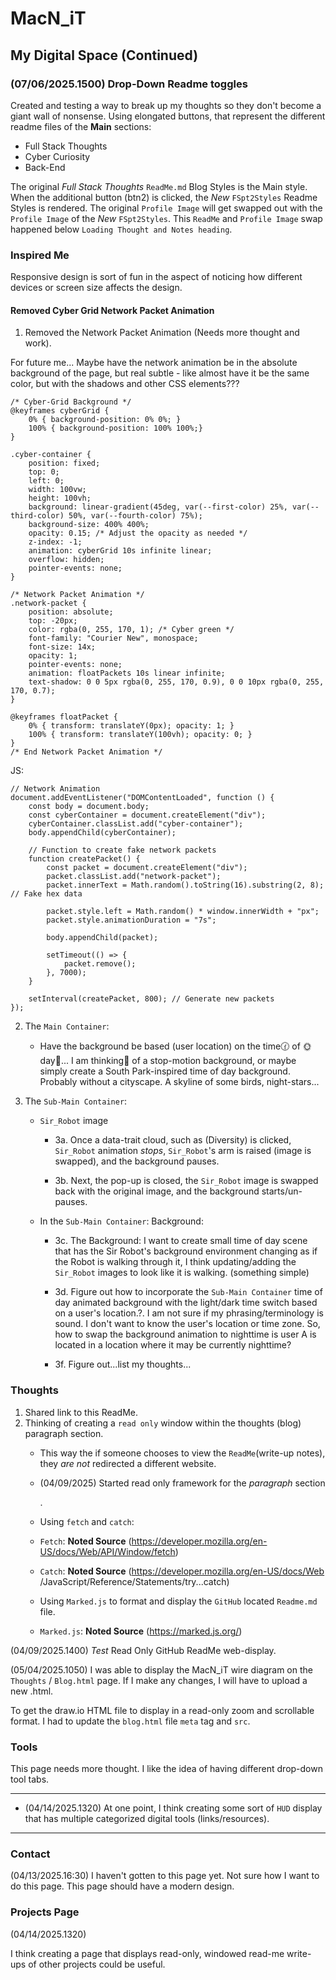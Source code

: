 # MacN_iT

## My Digital Space (Continued)

### (07/06/2025.1500) Drop-Down Readme toggles<br>

Created and testing a way to break up my thoughts so they don't become a giant wall of nonsense. 
Using elongated buttons, that represent the different readme files of the **Main** sections:<br>

- Full Stack Thoughts<br>
- Cyber Curiosity<br>
- Back-End<br>

The original *Full Stack Thoughts* `ReadMe.md` Blog Styles is the Main style.
When the additional button (btn2) is clicked, the *New* `FSpt2Styles` Readme Styles is rendered.
The original `Profile Image` will get swapped out with the `Profile Image` of the *New* `FSpt2Styles`.
This `ReadMe` and `Profile Image` swap happened below `Loading Thought and Notes heading`.<br>



### Inspired Me

Responsive design is sort of fun in the aspect of noticing how different devices or screen size affects the design.<br>

#### Removed Cyber Grid Network Packet Animation

1. Removed the Network Packet Animation (Needs more thought and work).<br>

For future me... Maybe have the network animation be in the absolute background of the page, but real subtle - like almost have it be the same color, but with the shadows and other CSS elements???<br>

```
/* Cyber-Grid Background */
@keyframes cyberGrid {
    0% { background-position: 0% 0%; }
    100% { background-position: 100% 100%;}
}

.cyber-container {
    position: fixed;
    top: 0;
    left: 0;
    width: 100vw;
    height: 100vh;
    background: linear-gradient(45deg, var(--first-color) 25%, var(--third-color) 50%, var(--fourth-color) 75%);
    background-size: 400% 400%;
    opacity: 0.15; /* Adjust the opacity as needed */
    z-index: -1;
    animation: cyberGrid 10s infinite linear;
    overflow: hidden;
    pointer-events: none;
}

/* Network Packet Animation */
.network-packet {
    position: absolute;
    top: -20px;
    color: rgba(0, 255, 170, 1); /* Cyber green */
    font-family: "Courier New", monospace;
    font-size: 14x;
    opacity: 1;
    pointer-events: none;
    animation: floatPackets 10s linear infinite;
    text-shadow: 0 0 5px rgba(0, 255, 170, 0.9), 0 0 10px rgba(0, 255, 170, 0.7);
}

@keyframes floatPacket {
    0% { transform: translateY(0px); opacity: 1; }
    100% { transform: translateY(100vh); opacity: 0; }
}
/* End Network Packet Animation */
```

JS:<br>

```
// Network Animation
document.addEventListener("DOMContentLoaded", function () {
    const body = document.body;
    const cyberContainer = document.createElement("div");
    cyberContainer.classList.add("cyber-container");
    body.appendChild(cyberContainer);

    // Function to create fake network packets
    function createPacket() {
        const packet = document.createElement("div");
        packet.classList.add("network-packet");
        packet.innerText = Math.random().toString(16).substring(2, 8); // Fake hex data

        packet.style.left = Math.random() * window.innerWidth + "px";
        packet.style.animationDuration = "7s";

        body.appendChild(packet);

        setTimeout(() => {
            packet.remove();
        }, 7000);
    }

    setInterval(createPacket, 800); // Generate new packets
});
```

2. The `Main Container`: <br>

    - Have the background be based (user location) on the time🕜 of 🌞day🌚... I am thinking🧐 of a stop-motion background, or maybe simply create a South Park-inspired time of day background. Probably without a cityscape. A skyline of some birds, night-stars...<br>

3. The `Sub-Main Container`: <br>

    - `Sir_Robot` image <br>

        - 3a. Once a data-trait cloud, such as (Diversity) is clicked, `Sir_Robot` animation *stops*, `Sir_Robot`'s arm is raised (image is swapped), and the background pauses. <br>

        - 3b. Next, the pop-up is closed, the `Sir_Robot` image is swapped back with the original image, and the background starts/un-pauses. <br>

    - In the `Sub-Main Container`: Background: <br>

        -  3c. The Background: I want to create small time of day scene that has the Sir Robot's background environment changing as if the Robot is walking through it, I think updating/adding the `Sir_Robot` images to look like it is walking. (something simple) <br>

        - 3d. Figure out how to incorporate the `Sub-Main Container` time of day animated background with the light/dark time switch based on a user's location.?. I am not sure if my phrasing/terminology is sound. I don't want to know the user's location or time zone. So, how to swap the background animation to nighttime is user A is located in a location where it may be currently nighttime? <br>  
        - 3f. Figure out...list my thoughts...<br>

### Thoughts

1. Shared link to this ReadMe.<br>
2. Thinking of creating a `read only` window within the thoughts (blog) paragraph section.<br>
    - This way the if someone chooses to view the `ReadMe`(write-up notes), they *are not* redirected a different website. <br>
    - (04/09/2025) Started read only framework for the *paragraph* section <p></p>. <br>
    - Using `fetch` and `catch`: <br>
    - `Fetch`: **Noted Source** (https://developer.mozilla.org/en-US/docs/Web/API/Window/fetch)<br>
    - `Catch`: **Noted Source** (https://developer.mozilla.org/en-US/docs/Web
                /JavaScript/Reference/Statements/try...catch) <br>

    - Using `Marked.js` to format and display the `GitHub` located `Readme.md` file. <br>
    - `Marked.js`: **Noted Source** (https://marked.js.org/)

(04/09/2025.1400) *Test* Read Only GitHub ReadMe web-display.

(05/04/2025.1050) I was able to display the MacN_iT wire diagram on the `Thoughts` / `Blog.html` page. If I make any changes, I will have to upload a new .html. <br>

To get the draw.io HTML file to display in a read-only zoom and scrollable format. I had to update the `blog.html` file `meta` tag and `src`. <br>

### Tools

This page needs more thought. I like the idea of having different drop-down tool tabs. <br>

---

- (04/14/2025.1320)
At one point, I think creating some sort of `HUD` display that has multiple categorized digital tools (links/resources). <br>

---
   
### Contact

(04/13/2025.16:30)
I haven't gotten to this page yet. Not sure how I want to do this page. 
This page should have a modern design.<br>

### Projects Page

(04/14/2025.1320)<br>

I think creating a page that displays read-only, windowed read-me write-ups of other projects could be useful. <br>


